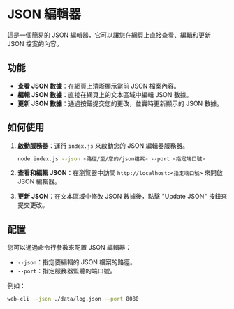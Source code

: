 # JSON 編輯器

這是一個簡易的 JSON 編輯器，它可以讓您在網頁上直接查看、編輯和更新 JSON 檔案的內容。

## 功能

- **查看 JSON 數據**：在網頁上清晰顯示當前 JSON 檔案內容。
- **編輯 JSON 數據**：直接在網頁上的文本區域中編輯 JSON 數據。
- **更新 JSON 數據**：通過按鈕提交您的更改，並實時更新顯示的 JSON 數據。

## 如何使用

1. **啟動服務器**：運行 `index.js` 來啟動您的 JSON 編輯器服務器。

   ```bash
   node index.js --json <路徑/至/您的/json檔案> --port <指定端口號>
   ```

2. **查看和編輯 JSON**：在瀏覽器中訪問 `http://localhost:<指定端口號>` 來開啟 JSON 編輯器。

3. **更新 JSON**：在文本區域中修改 JSON 數據後，點擊 "Update JSON" 按鈕來提交更改。

## 配置

您可以通過命令行參數來配置 JSON 編輯器：

- `--json`：指定要編輯的 JSON 檔案的路徑。
- `--port`：指定服務器監聽的端口號。

例如：

```bash
web-cli --json ./data/log.json --port 8080
```
